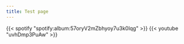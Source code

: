 ```yaml
---
title: Test page
---
```


{{< spotify "spotify:album:57oryV2mZbhyoy7u3k0lqg" >}}
{{< youtube "uvhDmp3PuAw" >}}